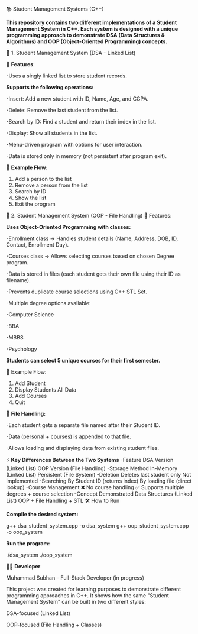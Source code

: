 📚 Student Management Systems (C++)

**This repository contains two different implementations of a Student Management System in C++.
Each system is designed with a unique programming approach to demonstrate DSA (Data Structures & Algorithms) and OOP (Object-Oriented Programming) concepts.**

🔹 1. Student Management System (DSA - Linked List)

📌 **Features**:

-Uses a singly linked list to store student records.

**Supports the following operations:**

-Insert: Add a new student with ID, Name, Age, and CGPA.

-Delete: Remove the last student from the list.

-Search by ID: Find a student and return their index in the list.

-Display: Show all students in the list.

-Menu-driven program with options for user interaction.

-Data is stored only in memory (not persistent after program exit).

📖 **Example Flow:**
1. Add a person to the list
2. Remove a person from the list
3. Search by ID
4. Show the list
5. Exit the program

🔹 2. Student Management System (OOP - File Handling)
📌 Features:

**Uses Object-Oriented Programming with classes:**

-Enrollment class → Handles student details (Name, Address, DOB, ID, Contact, Enrollment Day).

-Courses class → Allows selecting courses based on chosen Degree program.

-Data is stored in files (each student gets their own file using their ID as filename).

-Prevents duplicate course selections using C++ STL Set.

-Multiple degree options available:

-Computer Science

-BBA

-MBBS

-Psychology

**Students can select 5 unique courses for their first semester.**

📖 Example Flow:
1. Add Student
2. Display Students All Data
3. Add Courses
4. Quit

📂 **File Handling:**

-Each student gets a separate file named after their Student ID.

-Data (personal + courses) is appended to that file.

-Allows loading and displaying data from existing student files.

⚡ **Key Differences Between the Two Systems**
-Feature	DSA Version (Linked List)	OOP Version (File Handling)
-Storage Method	In-Memory (Linked List)	Persistent (File System)
-Deletion	Deletes last student only	Not implemented
-Searching	By Student ID (returns index)	By loading file (direct lookup)
-Course Management	❌ No course handling	✅ Supports multiple degrees + course selection
-Concept Demonstrated	Data Structures (Linked List)	OOP + File Handling + STL
🛠️ How to Run

**Compile the desired system:**

g++ dsa_student_system.cpp -o dsa_system
g++ oop_student_system.cpp -o oop_system


**Run the program:**

./dsa_system
./oop_system

👨‍💻 **Developer**

Muhammad Subhan – Full-Stack Developer (in progress)

This project was created for learning purposes to demonstrate different programming approaches in C++.
It shows how the same "Student Management System" can be built in two different styles:

DSA-focused (Linked List)

OOP-focused (File Handling + Classes)
